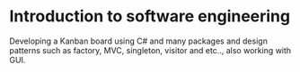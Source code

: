 # Introduction to software engineering
Developing a Kanban board using C# and many packages and design patterns such as factory, MVC, singleton, visitor and etc.., also working with GUI.
